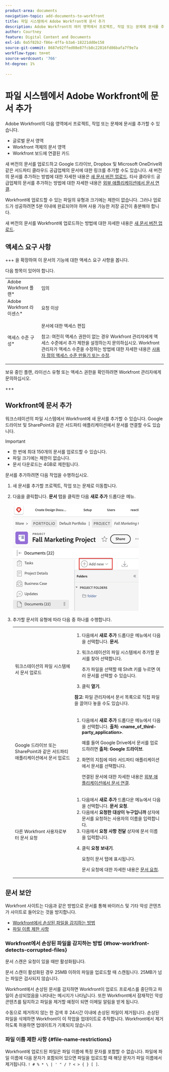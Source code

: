 ```yaml
---
product-area: documents
navigation-topic: add-documents-to-workfront
title: 파일 시스템에서 Adobe Workfront에 문서 추가
description: Adobe Workfront의 여러 영역에서 프로젝트, 작업 또는 문제에 문서를 추가할 수 있습니다.
author: Courtney
feature: Digital Content and Documents
exl-id: 0a5f82b2-f86e-4ffa-b3a6-18221dd0e158
source-git-commit: 8687e92ffed08e87fcb8c22816fd86bafa7f9e7a
workflow-type: tm+mt
source-wordcount: '766'
ht-degree: 1%

---
```


# 파일 시스템에서 Adobe Workfront에 문서 추가

Adobe Workfront의 다음 영역에서 프로젝트, 작업 또는 문제에 문서를 추가할 수 있습니다.

* 글로벌 문서 영역
* Workfront 객체의 문서 영역
* Workfront 보드에 연결된 카드

새 버전의 문서를 업로드하고 Google 드라이브, Dropbox 및 Microsoft OneDrive와 같은 서드파티 클라우드 공급업체의 문서에 대한 링크를 추가할 수도 있습니다. 새 버전의 문서를 추가하는 방법에 대한 자세한 내용은 [새 문서 버전 업로드](../../documents/managing-documents/upload-new-document-version.md). 타사 클라우드 공급업체의 문서를 추가하는 방법에 대한 자세한 내용은 [외부 애플리케이션에서 문서 연결](../../documents/adding-documents-to-workfront/link-documents-from-external-apps.md).

Workfront에 업로드할 수 있는 파일의 유형과 크기에는 제한이 없습니다. 그러나 업로드가 성공하려면 5분 이내에 완료되어야 하며 사용 가능한 저장 공간이 충분해야 합니다.

새 버전의 문서를 Workfront에 업로드하는 방법에 대한 자세한 내용은 [새 문서 버전 업로드](../../documents/managing-documents/upload-new-document-version.md).

## 액세스 요구 사항

+++ 을 확장하여 이 문서의 기능에 대한 액세스 요구 사항을 봅니다.

다음 항목이 있어야 합니다.

<table style="table-layout:auto"> 
 <col> 
 <col> 
 <tbody> 
  <tr> 
   <td role="rowheader">Adobe Workfront 플랜*</td> 
   <td> <p> 임의</p> </td> 
  </tr> 
  <tr> 
   <td role="rowheader">Adobe Workfront 라이센스*</td> 
   <td> <p>요청 이상</p> </td> 
  </tr> 
  <tr> 
   <td role="rowheader">액세스 수준 구성*</td> 
   <td> <p>문서에 대한 액세스 편집</p> <p>참고: 여전히 액세스 권한이 없는 경우 Workfront 관리자에게 액세스 수준에서 추가 제한을 설정하는지 문의하십시오. Workfront 관리자가 액세스 수준을 수정하는 방법에 대한 자세한 내용은 <a href="../../administration-and-setup/add-users/configure-and-grant-access/create-modify-access-levels.md" class="MCXref xref">사용자 정의 액세스 수준 만들기 또는 수정</a>.</p> </td> 
  </tr> 
 </tbody> 
</table>

보유 중인 플랜, 라이선스 유형 또는 액세스 권한을 확인하려면 Workfront 관리자에게 문의하십시오.

+++

## Workfront에 문서 추가

워크스테이션의 파일 시스템에서 Workfront에 새 문서를 추가할 수 있습니다. Google 드라이브 및 SharePoint과 같은 서드파티 애플리케이션에서 문서를 연결할 수도 있습니다.

>[!IMPORTANT]
>
>* 한 번에 최대 150개의 문서를 업로드할 수 있습니다.
>* 파일 크기에는 제한이 없습니다.
>* 문서 다운로드는 4GB로 제한됩니다.

문서를 추가하려면 다음 작업을 수행하십시오.

1. 새 문서를 추가할 프로젝트, 작업 또는 문제로 이동합니다.
1. 다음을 클릭합니다. **문서** 탭을 클릭한 다음 **새로 추가** 드롭다운 메뉴.

   ![](assets/add-new-doc.png)

1. 추가할 문서의 유형에 따라 다음 중 하나를 수행합니다.

   <table style="table-layout:auto"> 
    <col> 
    <col> 
    <tbody> 
     <tr> 
      <td role="rowheader">워크스테이션의 파일 시스템에서 문서 업로드</td> 
      <td> 
       <ol> 
        <li value="1">다음에서 <strong>새로 추가</strong> 드롭다운 메뉴에서 다음을 선택합니다. <strong>문서.</strong></li> 
        <li value="2"> <p>워크스테이션의 파일 시스템에서 추가할 문서를 찾아 선택합니다.<br></p> <p>추가 파일을 선택할 때 Shift 키를 누르면 여러 문서를 선택할 수 있습니다.</p> </li> 
        <li value="3">클릭 <strong>열기</strong>.</li> 
       </ol> 
       <p><b>참고</b>: 파일 관리자에서 문서 목록으로 직접 파일을 끌어다 놓을 수도 있습니다.</td> 
     </tr> 
     <tr> 
      <td role="rowheader">Google 드라이브 또는 SharePoint과 같은 서드파티 애플리케이션에서 문서 업로드</td> 
      <td> 
       <ol> 
        <li value="1"> <p>다음에서 <strong>새로 추가</strong> 드롭다운 메뉴에서 다음을 선택합니다. <strong>출처: &lt;name_of_third-party_application&gt;</strong>.</p> <p>예를 들어 Google Drive에서 문서를 업로드하려면 <strong>출처: Google 드라이브</strong>.</p> </li> 
        <li value="2"> <p>화면의 지침에 따라 서드파티 애플리케이션에서 문서를 선택합니다.<br></p> <p>연결된 문서에 대한 자세한 내용은 <a href="../../documents/adding-documents-to-workfront/link-documents-from-external-apps.md" class="MCXref xref">외부 애플리케이션에서 문서 연결</a>.</p> </li> 
       </ol> </td> 
     </tr> 
     <tr> 
      <td role="rowheader">다른 Workfront 사용자로부터 문서 요청</td> 
      <td> 
       <ol> 
        <li value="1">다음에서 <strong>새로 추가</strong> 드롭다운 메뉴에서 다음을 선택합니다. <strong>문서 요청</strong>.</li> 
        <li value="2">다음에서 <strong>요청한 대상이 누구입니까</strong> 상자에 문서를 요청하는 사용자의 이름을 입력합니다.</li> 
        <li value="3">다음에서 <strong>요청 사항 전달</strong> 상자에 문서 이름을 입력합니다.</li> 
        <li value="4"> <p>클릭 <strong>요청 보내기</strong>.</p> <p>요청이 문서 탭에 표시됩니다.</p> <p>문서 요청에 대한 자세한 내용은 <a href="../../documents/adding-documents-to-workfront/request-a-document.md" class="MCXref xref">문서 요청</a>.</p> </li> 
       </ol> </td> 
     </tr> 
    </tbody> 
   </table>

## 문서 보안

Workfront 사이트는 다음과 같은 방법으로 문서를 통해 바이러스 및 기타 악성 콘텐츠가 사이트로 들어오는 것을 방지합니다.

* [Workfront에서 손상된 파일을 감지하는 방법](#how-workfront-detects-corrupted-files)
* [파일 이름 제한 사항](#file-name-restrictions)

### Workfront에서 손상된 파일을 감지하는 방법 {#how-workfront-detects-corrupted-files}

문서 스캔은 요청이 있을 때만 활성화됩니다.

문서 스캔이 활성화된 경우 25MB 이하의 파일을 업로드할 때 스캔됩니다. 25MB가 넘는 파일은 검사되지 않습니다.

Workfront에서 손상된 문서를 감지하면 Workfront이 업로드 프로세스를 중단하고 파일이 손상되었음을 나타내는 메시지가 나타납니다. 또한 Workfront에서 잠재적인 악성 콘텐츠를 탐지하고 파일을 제거할 예정이 되면 이메일 알림을 받게 됩니다.

수동으로 제거하지 않는 한 검색 후 24시간 이내에 손상된 파일이 제거됩니다. 손상된 파일을 삭제하면 Workfront이 이 작업을 업데이트로 추적합니다. Workfront에서 제거하도록 허용하면 업데이트가 기록되지 않습니다.

### 파일 이름 제한 사항 {#file-name-restrictions}

Workfront에 업로드된 파일은 파일 이름에 특정 문자를 포함할 수 없습니다. 파일에 파일 이름에 다음 문자가 포함되어 있으면 파일을 업로드할 때 해당 문자가 파일 이름에서 제거됩니다. `! # % * \ | ' " / ? < > { } [ ]`.
